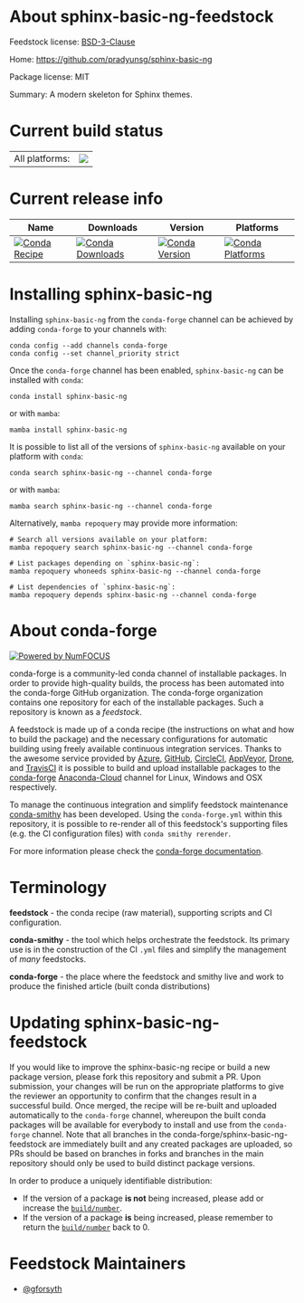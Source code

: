 About sphinx-basic-ng-feedstock
===============================

Feedstock license: [BSD-3-Clause](https://github.com/conda-forge/sphinx-basic-ng-feedstock/blob/main/LICENSE.txt)

Home: https://github.com/pradyunsg/sphinx-basic-ng

Package license: MIT

Summary: A modern skeleton for Sphinx themes.

Current build status
====================


<table><tr><td>All platforms:</td>
    <td>
      <a href="https://dev.azure.com/conda-forge/feedstock-builds/_build/latest?definitionId=16424&branchName=main">
        <img src="https://dev.azure.com/conda-forge/feedstock-builds/_apis/build/status/sphinx-basic-ng-feedstock?branchName=main">
      </a>
    </td>
  </tr>
</table>

Current release info
====================

| Name | Downloads | Version | Platforms |
| --- | --- | --- | --- |
| [![Conda Recipe](https://img.shields.io/badge/recipe-sphinx--basic--ng-green.svg)](https://anaconda.org/conda-forge/sphinx-basic-ng) | [![Conda Downloads](https://img.shields.io/conda/dn/conda-forge/sphinx-basic-ng.svg)](https://anaconda.org/conda-forge/sphinx-basic-ng) | [![Conda Version](https://img.shields.io/conda/vn/conda-forge/sphinx-basic-ng.svg)](https://anaconda.org/conda-forge/sphinx-basic-ng) | [![Conda Platforms](https://img.shields.io/conda/pn/conda-forge/sphinx-basic-ng.svg)](https://anaconda.org/conda-forge/sphinx-basic-ng) |

Installing sphinx-basic-ng
==========================

Installing `sphinx-basic-ng` from the `conda-forge` channel can be achieved by adding `conda-forge` to your channels with:

```
conda config --add channels conda-forge
conda config --set channel_priority strict
```

Once the `conda-forge` channel has been enabled, `sphinx-basic-ng` can be installed with `conda`:

```
conda install sphinx-basic-ng
```

or with `mamba`:

```
mamba install sphinx-basic-ng
```

It is possible to list all of the versions of `sphinx-basic-ng` available on your platform with `conda`:

```
conda search sphinx-basic-ng --channel conda-forge
```

or with `mamba`:

```
mamba search sphinx-basic-ng --channel conda-forge
```

Alternatively, `mamba repoquery` may provide more information:

```
# Search all versions available on your platform:
mamba repoquery search sphinx-basic-ng --channel conda-forge

# List packages depending on `sphinx-basic-ng`:
mamba repoquery whoneeds sphinx-basic-ng --channel conda-forge

# List dependencies of `sphinx-basic-ng`:
mamba repoquery depends sphinx-basic-ng --channel conda-forge
```


About conda-forge
=================

[![Powered by
NumFOCUS](https://img.shields.io/badge/powered%20by-NumFOCUS-orange.svg?style=flat&colorA=E1523D&colorB=007D8A)](https://numfocus.org)

conda-forge is a community-led conda channel of installable packages.
In order to provide high-quality builds, the process has been automated into the
conda-forge GitHub organization. The conda-forge organization contains one repository
for each of the installable packages. Such a repository is known as a *feedstock*.

A feedstock is made up of a conda recipe (the instructions on what and how to build
the package) and the necessary configurations for automatic building using freely
available continuous integration services. Thanks to the awesome service provided by
[Azure](https://azure.microsoft.com/en-us/services/devops/), [GitHub](https://github.com/),
[CircleCI](https://circleci.com/), [AppVeyor](https://www.appveyor.com/),
[Drone](https://cloud.drone.io/welcome), and [TravisCI](https://travis-ci.com/)
it is possible to build and upload installable packages to the
[conda-forge](https://anaconda.org/conda-forge) [Anaconda-Cloud](https://anaconda.org/)
channel for Linux, Windows and OSX respectively.

To manage the continuous integration and simplify feedstock maintenance
[conda-smithy](https://github.com/conda-forge/conda-smithy) has been developed.
Using the ``conda-forge.yml`` within this repository, it is possible to re-render all of
this feedstock's supporting files (e.g. the CI configuration files) with ``conda smithy rerender``.

For more information please check the [conda-forge documentation](https://conda-forge.org/docs/).

Terminology
===========

**feedstock** - the conda recipe (raw material), supporting scripts and CI configuration.

**conda-smithy** - the tool which helps orchestrate the feedstock.
                   Its primary use is in the construction of the CI ``.yml`` files
                   and simplify the management of *many* feedstocks.

**conda-forge** - the place where the feedstock and smithy live and work to
                  produce the finished article (built conda distributions)


Updating sphinx-basic-ng-feedstock
==================================

If you would like to improve the sphinx-basic-ng recipe or build a new
package version, please fork this repository and submit a PR. Upon submission,
your changes will be run on the appropriate platforms to give the reviewer an
opportunity to confirm that the changes result in a successful build. Once
merged, the recipe will be re-built and uploaded automatically to the
`conda-forge` channel, whereupon the built conda packages will be available for
everybody to install and use from the `conda-forge` channel.
Note that all branches in the conda-forge/sphinx-basic-ng-feedstock are
immediately built and any created packages are uploaded, so PRs should be based
on branches in forks and branches in the main repository should only be used to
build distinct package versions.

In order to produce a uniquely identifiable distribution:
 * If the version of a package **is not** being increased, please add or increase
   the [``build/number``](https://docs.conda.io/projects/conda-build/en/latest/resources/define-metadata.html#build-number-and-string).
 * If the version of a package **is** being increased, please remember to return
   the [``build/number``](https://docs.conda.io/projects/conda-build/en/latest/resources/define-metadata.html#build-number-and-string)
   back to 0.

Feedstock Maintainers
=====================

* [@gforsyth](https://github.com/gforsyth/)

